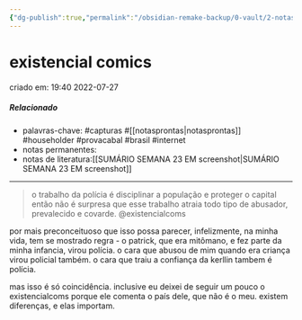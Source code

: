 ```yaml
---
{"dg-publish":true,"permalink":"/obsidian-remake-backup/0-vault/2-notas-permanentes/existencial-comics/","title":"existencial comics","tags":["permanente","capturas","householder","provacabal","brasil","internet"],"dgHomeLink":true,"dgShowLocalGraph":true,"dgShowFileTree":true,"dgEnableSearch":true,"noteIcon":""}
---
```


# existencial comics
criado em: 19:40 2022-07-27

##### Relacionado
- palavras-chave: #capturas #[[notasprontas\|notasprontas]] #householder #provacabal #brasil #internet
- notas permanentes:
- notas de literatura:[[SUMÁRIO SEMANA 23 EM screenshot\|SUMÁRIO SEMANA 23 EM screenshot]]

---
>o trabalho da polícia é disciplinar a população e proteger o capital 
então não é surpresa que esse trabalho atraia todo tipo de abusador, prevalecido e  covarde.
@existencialcoms

por mais preconceituoso que isso possa parecer, infelizmente, na minha vida, tem se mostrado regra - o patrick, que era mitômano, e fez parte da minha infancia, virou polícia. 
o cara que abusou de mim quando era criança virou policial também. 
o cara que traiu a confiança da kerllin tambem é polícia. 

mas isso é só coincidência. inclusive eu deixei de seguir um pouco o existencialcoms porque ele comenta o país dele, que não é o meu. existem diferenças, e elas importam.